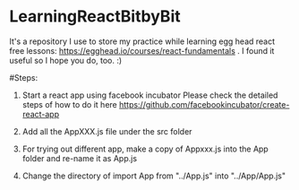 # LearningReactBitbyBit
It's a repository I use to store my practice while learning egg head react free lessons: https://egghead.io/courses/react-fundamentals . I found it useful so I hope you do, too. :)

#Steps:

1. Start a react app using facebook incubator
Please check the detailed steps of how to do it here
https://github.com/facebookincubator/create-react-app

2. Add all the AppXXX.js file under the src folder

3. For trying out different app, make a copy of Appxxx.js into the App folder and re-name it as App.js

4. Change the directory of import App from "../App.js" into "../App/App.js"
